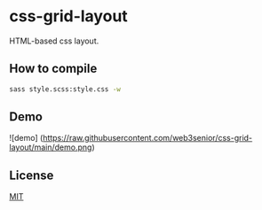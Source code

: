 # css-grid-layout
HTML-based css layout.

## How to compile
```bash
sass style.scss:style.css -w
```

## Demo
![demo] (https://raw.githubusercontent.com/web3senior/css-grid-layout/main/demo.png)

## License
[MIT](https://choosealicense.com/licenses/mit/)